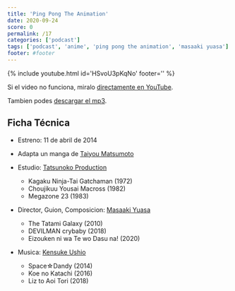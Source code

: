 ```yaml
---
title: 'Ping Pong The Animation'
date: 2020-09-24
score: 0
permalink: /17
categories: ['podcast']
tags: ['podcast', 'anime', 'ping pong the animation', 'masaaki yuasa']
footer: #footer
---
```


{% include youtube.html id='HSvoU3pKqNo' footer='' %}

Si el video no funciona, miralo [directamente en YouTube](https://www.youtube.com/watch?v=HSvoU3pKqNo).

Tambien podes [descargar el mp3](https://anchor.fm/s/2ed233f8/podcast/play/19908148/https%3A%2F%2Fd3ctxlq1ktw2nl.cloudfront.net%2Fstaging%2F2020-8-20%2Fcee9ea36-199b-ee19-3dce-d27f6cc4f7af.mp3).

## Ficha Técnica

- Estreno: 11 de abril de 2014
- Adapta un manga de [Taiyou Matsumoto](https://anilist.co/staff/97409)
- Estudio: [Tatsunoko Production](https://anilist.co/studio/103)
    - Kagaku Ninja-Tai Gatchaman (1972)
    - Choujikuu Yousai Macross (1982)
    - Megazone 23 (1983)

- Director, Guion, Composicion: [Masaaki Yuasa](https://anilist.co/staff/100068)
    - The Tatami Galaxy (2010)
    - DEVILMAN crybaby (2018)
    - Eizouken ni wa Te wo Dasu na! (2020)

- Musica: [Kensuke Ushio](https://anilist.co/staff/119254)
    - Space☆Dandy (2014)
    - Koe no Katachi (2016)
    - Liz to Aoi Tori (2018)
